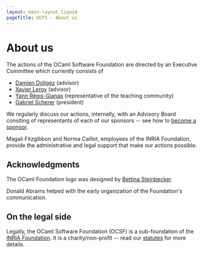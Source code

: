 ```yaml
---
layout: main-layout.liquid
pageTitle: OCFS - About us
---
```


# About us

The actions of the OCaml Software Foundation are directed by an
Executive Committee which currently consists of

- [Damien Doligez](http://pauillac.inria.fr/~doligez/)
  (advisor)
- [Xavier Leroy](https://xavierleroy.org/)
  (advisor)
- [Yann Régis-Gianas](http://yann.regis-gianas.org/)
  (representative of the teaching community)
- [Gabriel Scherer](http://gasche.info/) (president)

We regularly discuss our actions, internally, with an Advisory Board
consiting of representants of each of our sponsors -- see how to
[become a sponsor](becoming-a-sponsor.html).

Magali Fitzgibbon and Norma Caillot, employees of the INRIA
Foundation, provide the administrative and legal support that make our
actions possible.


## Acknowledgments

The OCaml Foundation logo was designed by [Bettina
Steinbecker](https://bettystein.com).

Donald Abrams helped with the early organization of the Foundation's
communication.

## On the legal side

Legally, the OCaml Software Foundation (OCSF) is a sub-foundation of
the [INRIA Foundation](). It is a charity/non-profit -- read our
[statutes](doc/RI-OCaml.pdf) for more details.
